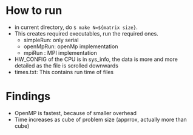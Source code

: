 # How to run
* in current directory, do ```$ make N=${matrix size}```.
* This creates required executables, run the required ones.
    * simpleRun: only serial
    * openMpRun: openMp implementation
    * mpiRun   : MPI implementation
* HW_CONFIG of the CPU is in sys_info, the data is more and more detailed as the file is scrolled downwards
* times.txt: This contains run time of files


# Findings
* OpenMP is fastest, because of smaller overhead
* Time increases as cube of problem size (apprrox, actually more than cube)
